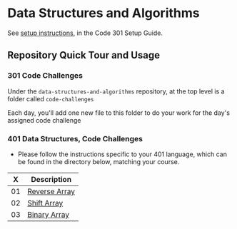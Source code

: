 # Data Structures and Algorithms

See [setup instructions](https://codefellows.github.io/setup-guide/code-301/3-code-challenges), in the Code 301 Setup Guide.

## Repository Quick Tour and Usage

### 301 Code Challenges

Under the `data-structures-and-algorithms` repository, at the top level is a folder called `code-challenges`

Each day, you'll add one new file to this folder to do your work for the day's assigned code challenge

### 401 Data Structures, Code Challenges

- Please follow the instructions specific to your 401 language, which can be found in the directory below, matching your course.


| X     | Description |
| ----------- | ----------- |
| 01      | [Reverse Array](./javascript/class-01) |
| 02   | [Shift Array](./javascript/class-02) |
| 03   | [Binary Array](./javascript/class-03) |
